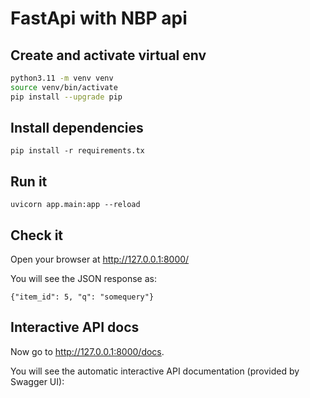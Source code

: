 # FastApi with NBP api


## Create and activate virtual env

```bash 
python3.11 -m venv venv
source venv/bin/activate 
pip install --upgrade pip
```   
   


## Install dependencies

`pip install -r requirements.tx`

## Run it

`uvicorn app.main:app --reload` 

## Check it
Open your browser at http://127.0.0.1:8000/

You will see the JSON response as:

`{"item_id": 5, "q": "somequery"}`

## Interactive API docs

Now go to http://127.0.0.1:8000/docs.

You will see the automatic interactive API documentation (provided by Swagger UI):